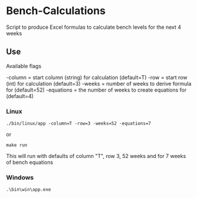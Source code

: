 # Bench-Calculations

Script to produce Excel formulas to calculate bench levels for the next 4 weeks

## Use

Available flags

-column = start column (string) for calculation (default=T)
-row = start row (int) for calculation (default=3)
-weeks = number of weeks to derive formula for (default=52)
-equations = the number of weeks to create equations for (default=4)

### Linux
```
./bin/linux/app -column=T -row=3 -weeks=52 -equations=7
```

or

```
make run
```

This will run with defaults of column "T", row 3, 52 weeks and for 7 weeks of bench equations

### Windows
```
.\bin\win\app.exe
```